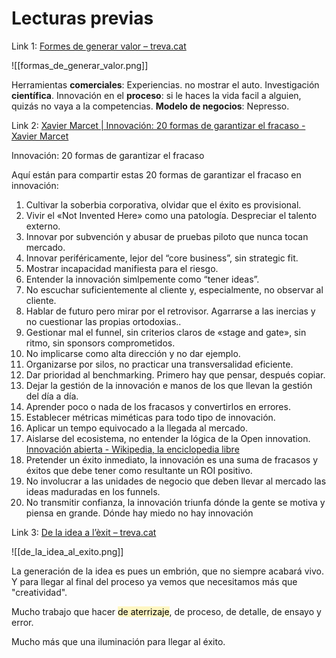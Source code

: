 # Lecturas previas

Link 1: [Formes de generar valor – treva.cat](https://treva.cat/es/formes-de-generar-valor/)

![[formas_de_generar_valor.png]]

Herramientas **comerciales**: Experiencias. no mostrar el auto.
Investigación **científica**. 
Innovación en el **proceso**: si le haces la vida facil a alguien, quizás no vaya a la competencias.
**Modelo de negocios**: Nepresso.


Link 2: [Xavier Marcet | Innovación: 20 formas de garantizar el fracaso - Xavier Marcet](https://xaviermarcet.com/2012/11/15/innovacion-20-formas-de-garantizar-el/)

Innovación: 20 formas de garantizar el fracaso

Aquí están para compartir estas 20 formas de garantizar el fracaso en innovación: 

1. Cultivar la soberbia corporativa, olvidar que el éxito es provisional. 
2. Vivir el «Not Invented Here» como una patología. Despreciar el talento externo. 
3. Innovar por subvención y abusar de pruebas piloto que nunca tocan mercado. 
4. Innovar periféricamente, lejor del “core business”, sin strategic fit. 
5. Mostrar incapacidad manifiesta para el riesgo. 
6. Entender la innovación simlpemente como “tener ideas”. 
7. No escuchar suficientemente al cliente y, especialmente, no observar al cliente. 
8. Hablar de futuro pero mirar por el retrovisor. Agarrarse a las inercias y no cuestionar las propias ortodoxias.. 
9. Gestionar mal el funnel, sin criterios claros de «stage and gate», sin ritmo, sin sponsors comprometidos. 
10. No implicarse como alta dirección y no dar ejemplo. 
11. Organizarse por silos, no practicar una transversalidad eficiente. 
12. Dar prioridad al benchmarking. Primero hay que pensar, después copiar. 
13. Dejar la gestión de la innovación e manos de los que llevan la gestión del día a día. 
14. Aprender poco o nada de los fracasos y convertirlos en errores. 
15. Establecer métricas miméticas para todo tipo de innovación. 
16. Aplicar un tempo equivocado a la llegada al mercado. 
17. Aislarse del ecosistema, no entender la lógica de la Open innovation. [Innovación abierta - Wikipedia, la enciclopedia libre](https://es.wikipedia.org/wiki/Innovaci%C3%B3n_abierta)
18. Pretender un éxito inmediato, la innovación es una suma de fracasos y éxitos que debe tener como resultante un ROI positivo. 
19. No involucrar a las unidades de negocio que deben llevar al mercado las ideas maduradas en los funnels. 
20. No transmitir confianza, la innovación triunfa dónde la gente se motiva y piensa en grande. Dónde hay miedo no hay innovación


Link 3: [De la idea a l’èxit – treva.cat](https://treva.cat/es/de-la-idea-a-lexit/)

![[de_la_idea_al_exito.png]]

La generación de la idea es pues un embrión, que no siempre acabará vivo. Y para llegar al final del proceso ya vemos que necesitamos más que "creatividad".

Mucho trabajo que hacer <mark style="background: #FFF3A3A6;">de aterrizaje</mark>, de proceso, de detalle, de ensayo y error.

Mucho más que una iluminación para llegar al éxito.